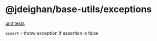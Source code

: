 @jdeighan/base-utils/exceptions
===============================

[unit tests](../test/exceptions.test.coffee)

`assert` - throw exception if assertion is false

